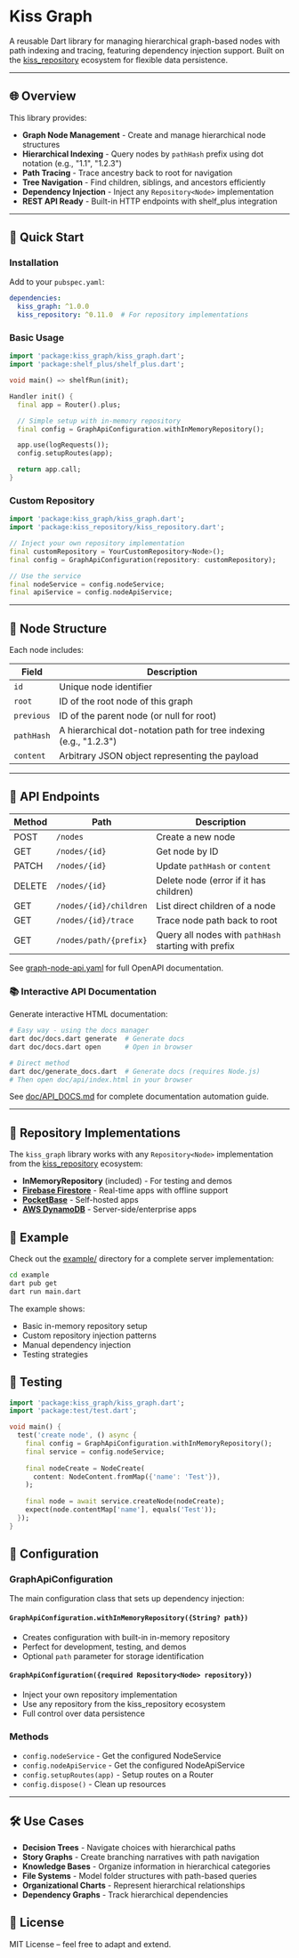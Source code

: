 # Kiss Graph

A reusable Dart library for managing hierarchical graph-based nodes with path indexing and tracing, featuring dependency injection support. Built on the [kiss_repository](https://pub.dev/packages/kiss_repository) ecosystem for flexible data persistence.

---

## 🌐 Overview

This library provides:

- **Graph Node Management** - Create and manage hierarchical node structures
- **Hierarchical Indexing** - Query nodes by `pathHash` prefix using dot notation (e.g., "1.1", "1.2.3")
- **Path Tracing** - Trace ancestry back to root for navigation
- **Tree Navigation** - Find children, siblings, and ancestors efficiently
- **Dependency Injection** - Inject any `Repository<Node>` implementation
- **REST API Ready** - Built-in HTTP endpoints with shelf_plus integration

---

## 🚀 Quick Start

### Installation

Add to your `pubspec.yaml`:

```yaml
dependencies:
  kiss_graph: ^1.0.0
  kiss_repository: ^0.11.0  # For repository implementations
```

### Basic Usage

```dart
import 'package:kiss_graph/kiss_graph.dart';
import 'package:shelf_plus/shelf_plus.dart';

void main() => shelfRun(init);

Handler init() {
  final app = Router().plus;

  // Simple setup with in-memory repository
  final config = GraphApiConfiguration.withInMemoryRepository();

  app.use(logRequests());
  config.setupRoutes(app);

  return app.call;
}
```

### Custom Repository

```dart
import 'package:kiss_graph/kiss_graph.dart';
import 'package:kiss_repository/kiss_repository.dart';

// Inject your own repository implementation
final customRepository = YourCustomRepository<Node>();
final config = GraphApiConfiguration(repository: customRepository);

// Use the service
final nodeService = config.nodeService;
final apiService = config.nodeApiService;
```

---

## 🧩 Node Structure

Each node includes:

| Field      | Description                                   |
|------------|-----------------------------------------------|
| `id`       | Unique node identifier                        |
| `root`     | ID of the root node of this graph            |
| `previous` | ID of the parent node (or null for root)     |
| `pathHash` | A hierarchical dot-notation path for tree indexing (e.g., "1.2.3") |
| `content`  | Arbitrary JSON object representing the payload |

---

## 📖 API Endpoints

| Method | Path                        | Description                              |
|--------|-----------------------------|------------------------------------------|
| POST   | `/nodes`                    | Create a new node                        |
| GET    | `/nodes/{id}`               | Get node by ID                           |
| PATCH  | `/nodes/{id}`               | Update `pathHash` or `content`           |
| DELETE | `/nodes/{id}`               | Delete node (error if it has children)   |
| GET    | `/nodes/{id}/children`      | List direct children of a node           |
| GET    | `/nodes/{id}/trace`         | Trace node path back to root             |
| GET    | `/nodes/path/{prefix}`      | Query all nodes with `pathHash` starting with prefix |

See [graph-node-api.yaml](./graph-node-api.yaml) for full OpenAPI documentation.

### 📚 Interactive API Documentation

Generate interactive HTML documentation:

```bash
# Easy way - using the docs manager
dart doc/docs.dart generate  # Generate docs
dart doc/docs.dart open      # Open in browser

# Direct method
dart doc/generate_docs.dart  # Generate docs (requires Node.js)
# Then open doc/api/index.html in your browser
```

See [doc/API_DOCS.md](./doc/API_DOCS.md) for complete documentation automation guide.

---

## 🔗 Repository Implementations

The `kiss_graph` library works with any `Repository<Node>` implementation from the [kiss_repository](https://pub.dev/packages/kiss_repository) ecosystem:

- **InMemoryRepository** (included) - For testing and demos
- **[Firebase Firestore](https://github.com/WAMF/kiss_firebase_repository)** - Real-time apps with offline support  
- **[PocketBase](https://github.com/WAMF/kiss_pocketbase_repository)** - Self-hosted apps
- **[AWS DynamoDB](https://github.com/WAMF/kiss_dynamodb_repository)** - Server-side/enterprise apps

## 📁 Example

Check out the [example/](./example/) directory for a complete server implementation:

```bash
cd example
dart pub get
dart run main.dart
```

The example shows:
- Basic in-memory repository setup
- Custom repository injection patterns  
- Manual dependency injection
- Testing strategies

## 🧪 Testing

```dart
import 'package:kiss_graph/kiss_graph.dart';
import 'package:test/test.dart';

void main() {
  test('create node', () async {
    final config = GraphApiConfiguration.withInMemoryRepository();
    final service = config.nodeService;
    
    final nodeCreate = NodeCreate(
      content: NodeContent.fromMap({'name': 'Test'}),
    );
    
    final node = await service.createNode(nodeCreate);
    expect(node.contentMap['name'], equals('Test'));
  });
}
```

## 🔧 Configuration

### GraphApiConfiguration

The main configuration class that sets up dependency injection:

#### `GraphApiConfiguration.withInMemoryRepository({String? path})`
- Creates configuration with built-in in-memory repository
- Perfect for development, testing, and demos
- Optional `path` parameter for storage identification

#### `GraphApiConfiguration({required Repository<Node> repository})`
- Inject your own repository implementation  
- Use any repository from the kiss_repository ecosystem
- Full control over data persistence

### Methods

- `config.nodeService` - Get the configured NodeService
- `config.nodeApiService` - Get the configured NodeApiService  
- `config.setupRoutes(app)` - Setup routes on a Router
- `config.dispose()` - Clean up resources

---


## 🛠 Use Cases

- **Decision Trees** - Navigate choices with hierarchical paths
- **Story Graphs** - Create branching narratives with path navigation  
- **Knowledge Bases** - Organize information in hierarchical categories
- **File Systems** - Model folder structures with path-based queries
- **Organizational Charts** - Represent hierarchical relationships
- **Dependency Graphs** - Track hierarchical dependencies


## 📄 License

MIT License – feel free to adapt and extend.


